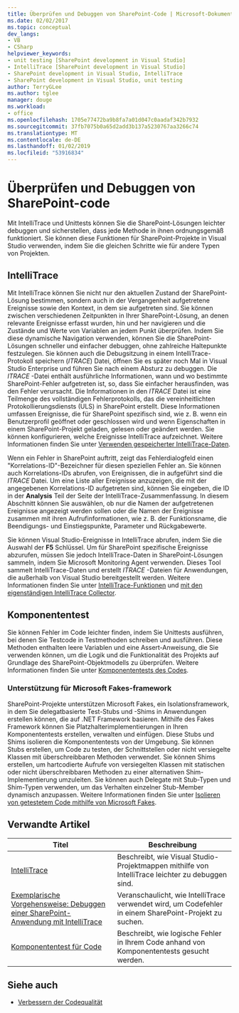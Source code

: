 ```yaml
---
title: Überprüfen und Debuggen von SharePoint-Code | Microsoft-Dokumentation
ms.date: 02/02/2017
ms.topic: conceptual
dev_langs:
- VB
- CSharp
helpviewer_keywords:
- unit testing [SharePoint development in Visual Studio]
- IntelliTrace [SharePoint development in Visual Studio]
- SharePoint development in Visual Studio, IntelliTrace
- SharePoint development in Visual Studio, unit testing
author: TerryGLee
ms.author: tglee
manager: douge
ms.workload:
- office
ms.openlocfilehash: 1705e77472ba9b8fa7a01d047c0aadaf342b7932
ms.sourcegitcommit: 37fb7075b0a65d2add3b137a5230767aa3266c74
ms.translationtype: MT
ms.contentlocale: de-DE
ms.lasthandoff: 01/02/2019
ms.locfileid: "53916834"
---
```

# <a name="verify-and-debug-sharepoint-code"></a>Überprüfen und Debuggen von SharePoint-code
Mit IntelliTrace und Unittests können Sie die SharePoint-Lösungen leichter debuggen und sicherstellen, dass jede Methode in ihnen ordnungsgemäß funktioniert. Sie können diese Funktionen für SharePoint-Projekte in Visual Studio verwenden, indem Sie die gleichen Schritte wie für andere Typen von Projekten.

## <a name="intellitrace"></a>IntelliTrace
Mit IntelliTrace können Sie nicht nur den aktuellen Zustand der SharePoint-Lösung bestimmen, sondern auch in der Vergangenheit aufgetretene Ereignisse sowie den Kontext, in dem sie aufgetreten sind. Sie können zwischen verschiedenen Zeitpunkten in Ihrer SharePoint-Lösung, an denen relevante Ereignisse erfasst wurden, hin und her navigieren und die Zustände und Werte von Variablen an jedem Punkt überprüfen. Indem Sie diese dynamische Navigation verwenden, können Sie die SharePoint-Lösungen schneller und einfacher debuggen, ohne zahlreiche Haltepunkte festzulegen. Sie können auch die Debugsitzung in einem IntelliTrace-Protokoll speichern (*ITRACE*) Datei, öffnen Sie es später noch Mal in Visual Studio Enterprise und führen Sie nach einem Absturz zu debuggen. Die *ITRACE* -Datei enthält ausführliche Informationen, wann und wo bestimmte SharePoint-Fehler aufgetreten ist, so, dass Sie einfacher herausfinden, was den Fehler verursacht. Die Informationen in den *ITRACE* Datei ist eine Teilmenge des vollständigen Fehlerprotokolls, das die vereinheitlichten Protokollierungsdiensts (ULS) in SharePoint erstellt. Diese Informationen umfassen Ereignisse, die für SharePoint spezifisch sind, wie z. B. wenn ein Benutzerprofil geöffnet oder geschlossen wird und wenn Eigenschaften in einem SharePoint-Projekt geladen, gelesen oder geändert werden. Sie können konfigurieren, welche Ereignisse IntelliTrace aufzeichnet. Weitere Informationen finden Sie unter [Verwenden gespeicherter IntelliTrace-Daten](../debugger/using-saved-intellitrace-data.md).

Wenn ein Fehler in SharePoint auftritt, zeigt das Fehlerdialogfeld einen "Korrelations-ID"-Bezeichner für diesen speziellen Fehler an. Sie können auch Korrelations-IDs abrufen, von Ereignissen, die in aufgeführt sind die *ITRACE* Datei. Um eine Liste aller Ereignisse anzuzeigen, die mit der angegebenen Korrelations-ID aufgetreten sind, können Sie eingeben, die ID in der **Analysis** Teil der Seite der IntelliTrace-Zusammenfassung. In diesem Abschnitt können Sie auswählen, ob nur die Namen der aufgetretenen Ereignisse angezeigt werden sollen oder die Namen der Ereignisse zusammen mit ihren Aufrufinformationen, wie z. B. der Funktionsname, die Beendigungs- und Einstiegspunkte, Parameter und Rückgabewerte.

Sie können Visual Studio-Ereignisse in IntelliTrace abrufen, indem Sie die Auswahl der **F5** Schlüssel. Um für SharePoint spezifische Ereignisse abzurufen, müssen Sie jedoch IntelliTrace-Daten in SharePoint-Lösungen sammeln, indem Sie Microsoft Monitoring Agent verwenden. Dieses Tool sammelt IntelliTrace-Daten und erstellt *ITRACE* -Dateien für Anwendungen, die außerhalb von Visual Studio bereitgestellt werden. Weitere Informationen finden Sie unter [IntelliTrace-Funktionen](../debugger/intellitrace-features.md) und [mit den eigenständigen IntelliTrace Collector](../debugger/using-the-intellitrace-stand-alone-collector.md).

## <a name="unit-test"></a>Komponententest
Sie können Fehler im Code leichter finden, indem Sie Unittests ausführen, bei denen Sie Testcode in Testmethoden schreiben und ausführen. Diese Methoden enthalten leere Variablen und eine Assert-Anweisung, die Sie verwenden können, um die Logik und die Funktionalität des Projekts auf Grundlage des SharePoint-Objektmodells zu überprüfen. Weitere Informationen finden Sie unter [Komponententests des Codes](../test/unit-test-your-code.md).

### <a name="support-for-microsoft-fakes-framework"></a>Unterstützung für Microsoft Fakes-framework
SharePoint-Projekte unterstützen Microsoft Fakes, ein Isolationsframework, in dem Sie delegatbasierte Test-Stubs und -Shims in Anwendungen erstellen können, die auf .NET Framework basieren. Mithilfe des Fakes Framework können Sie Platzhalterimplementierungen in Ihren Komponententests erstellen, verwalten und einfügen. Diese Stubs und Shims isolieren die Komponententests von der Umgebung. Sie können Stubs erstellen, um Code zu testen, der Schnittstellen oder nicht versiegelte Klassen mit überschreibbaren Methoden verwendet. Sie können Shims erstellen, um hartcodierte Aufrufe von versiegelten Klassen mit statischen oder nicht überschreibbaren Methoden zu einer alternativen Shim-Implementierung umzuleiten. Sie können auch Delegate mit Stub-Typen und Shim-Typen verwenden, um das Verhalten einzelner Stub-Member dynamisch anzupassen. Weitere Informationen finden Sie unter [Isolieren von getestetem Code mithilfe von Microsoft Fakes](../test/isolating-code-under-test-with-microsoft-fakes.md).

## <a name="related-articles"></a>Verwandte Artikel

|Titel|Beschreibung|
|-----------|-----------------|
|[IntelliTrace](../debugger/intellitrace.md)|Beschreibt, wie Visual Studio-Projektmappen mithilfe von IntelliTrace leichter zu debuggen sind.|
|[Exemplarische Vorgehensweise: Debuggen einer SharePoint-Anwendung mit IntelliTrace](../sharepoint/walkthrough-debugging-a-sharepoint-application-by-using-intellitrace.md)|Veranschaulicht, wie IntelliTrace verwendet wird, um Codefehler in einem SharePoint-Projekt zu suchen.|
|[Komponententest für Code](../test/unit-test-your-code.md)|Beschreibt, wie logische Fehler in Ihrem Code anhand von Komponententests gesucht werden.|

## <a name="see-also"></a>Siehe auch

- [Verbessern der Codequalität](../test/improve-code-quality.md)